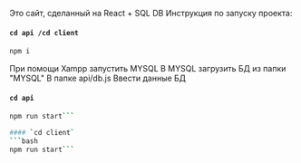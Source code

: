 Это сайт, сделанный на React + SQL DB
Инструкция по запуску проекта:

#### `cd api /cd client`
```bash
npm i 
```
При помощи Xampp запустить MYSQL 
В MYSQL загрузить БД из папки "MYSQL"
В папке api/db.js Ввести данные БД

#### `cd api`
```bash
npm run start```

#### `cd client`
```bash
npm run start```



